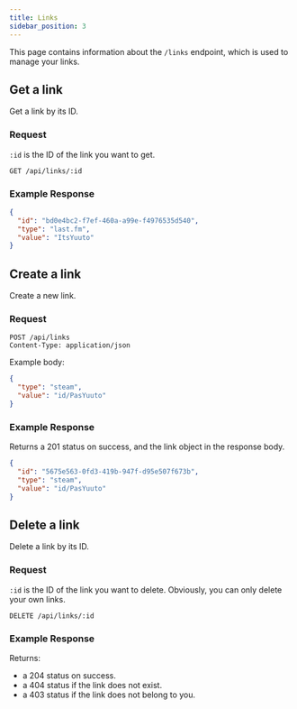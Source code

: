 ```yaml
---
title: Links
sidebar_position: 3
---
```


This page contains information about the `/links` endpoint, which is used to manage your links.

## Get a link

Get a link by its ID.

### Request

`:id` is the ID of the link you want to get.

```http request
GET /api/links/:id
```

### Example Response

```json
{
  "id": "bd0e4bc2-f7ef-460a-a99e-f4976535d540",
  "type": "last.fm",
  "value": "ItsYuuto"
}
```

## Create a link

Create a new link.

### Request

```http request
POST /api/links
Content-Type: application/json
```

Example body:
```json
{
  "type": "steam",
  "value": "id/PasYuuto"
}
```

### Example Response

Returns a 201 status on success, and the link object in the response body.

```json
{
  "id": "5675e563-0fd3-419b-947f-d95e507f673b",
  "type": "steam",
  "value": "id/PasYuuto"
}
```

## Delete a link

Delete a link by its ID.

### Request

`:id` is the ID of the link you want to delete. Obviously, you can only delete your own links.

```http request
DELETE /api/links/:id
```

### Example Response

Returns:
* a 204 status on success.
* a 404 status if the link does not exist.
* a 403 status if the link does not belong to you.